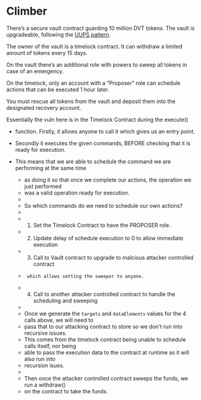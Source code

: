 # Climber

There’s a secure vault contract guarding 10 million DVT tokens. The vault is upgradeable, following the [UUPS pattern](https://eips.ethereum.org/EIPS/eip-1822).

The owner of the vault is a timelock contract. It can withdraw a limited amount of tokens every 15 days.

On the vault there’s an additional role with powers to sweep all tokens in case of an emergency.

On the timelock, only an account with a “Proposer” role can schedule actions that can be executed 1 hour later.

You must rescue all tokens from the vault and deposit them into the designated recovery account.

Essentially the vuln here is in the Timelock Contract during the execute()
* function. Firstly, it allows anyone to call it which gives us an entry point.
     
* Secondly it executes the given commands, BEFORE checking that it is ready for execution.

 * This means that we are able to schedule the command we are performing at the same time
     * as doing it so that once we complete our actions, the operation we just performed
     * was a valid operation ready for execution.
     * 
     * So which commands do we need to schedule our own actions?
     * 
     * 1. Set the Timelock Contract to have the PROPOSER role.
     * 2. Update delay of schedule execution to 0 to allow immediate execution
     * 3. Call to Vault contract to upgrade to malcious attacker controlled contract 
     *      which allows setting the sweeper to anyone.
     * 4. Call to another attacker controlled contract to handle the scheduling and sweeping
     * 
     * Once we generate the `targets` and `dataElements` values for the 4 calls above, we will need to 
     * pass that to our attacking contract to store so we don't run into recursive issues.
     * This comes from the timelock contract being unable to schedule calls itself, nor being
     * able to pass the execution data to the contract at runtime as it will also run into
     * recursion isues.
     * 
     * Then once the attacker controlled contract sweeps the funds, we run a withdraw()
     * on the contract to take the funds. 




